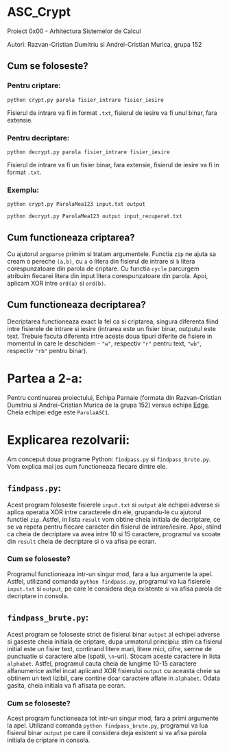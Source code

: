 # ASC_Crypt

Proiect 0x00 - Arhitectura Sistemelor de Calcul

Autori: Razvan-Cristian Dumitriu si Andrei-Cristian Murica, grupa 152

## Cum se foloseste?


### Pentru criptare:

`python crypt.py parola fisier_intrare fisier_iesire`

Fisierul de intrare va fi in format `.txt`, fisierul de iesire va fi unul binar, fara extensie.


### Pentru decriptare:

`python decrypt.py parola fisier_intrare fisier_iesire`

Fisierul de intrare va fi un fisier binar, fara extensie, fisierul de iesire va fi in format `.txt`.

### Exemplu:

`python crypt.py ParolaMea123 input.txt output`

`python decrypt.py ParolaMea123 output input_recuperat.txt`

## Cum functioneaza criptarea?

Cu ajutorul `argparse` primim si tratam argumentele. Functia `zip` ne ajuta sa cream o pereche `(a,b)`, cu `a` o litera din fisierul de intrare si `b` litera corespunzatoare din parola de criptare. Cu functia `cycle` parcurgem atribuim fiecarei litera din input litera corespunzatoare din parola. Apoi, aplicam XOR intre `ord(a)` si `ord(b)`. 

## Cum functioneaza decriptarea?

Decriptarea functioneaza exact la fel ca si criptarea, singura diferenta fiind intre fisierele de intrare si iesire (intrarea este un fisier binar, outputul este text. Trebuie facuta diferenta intre aceste doua tipuri diferite de fisiere in momentul in care le deschidem - `"w"`, respectiv `"r"` pentru text, `"wb"`, respectiv `"rb"` pentru binar).

# Partea a 2-a:

Pentru continuarea proiectului, Echipa Parnaie (formata din Razvan-Cristian Dumitriu si Andrei-Cristian Murica de la grupa 152) versus echipa [Edge](https://github.com/Edge0410/Proiect-ASC-0x00). Cheia echipei edge este `ParolaASC1`.

# Explicarea rezolvarii:

Am conceput doua programe Python: `findpass.py` si `findpass_brute.py`. Vom explica mai jos cum functioneaza fiecare dintre ele.

## `findpass.py`:

Acest program foloseste fisierele `input.txt` si `output` ale echipei adverse si aplica operatia XOR intre caracterele din ele, grupandu-le cu ajutorul functiei `zip`. Astfel, in lista `result` vom obtine cheia initiala de decriptare, ce se va repeta pentru fiecare caracter din fisierul de intrare/iesire. Apoi, stiind ca cheia de decriptare va avea intre 10 si 15 caractere, programul va scoate din `result` cheia de decriptare si o va afisa pe ecran.

### Cum se foloseste?

Programul functioneaza intr-un singur mod, fara a lua argumente la apel. Astfel, utilizand comanda `python findpass.py`, programul va lua fisierele `input.txt` si `output`, pe care le considera deja existente si va afisa parola de decriptare in consola.

## `findpass_brute.py`:

Acest program se foloseste strict de fisierul binar `output` al echipei adverse si gaseste cheia initiala de criptare, dupa urmatorul principiu: stim ca fisierul initial este un fisier text, continand litere mari, litere mici, cifre, semne de punctuatie si caractere albe (spatii, `\n`-uri). Stocam aceste caractere in lista `alphabet`. Astfel, programul cauta cheia de lungime 10-15 caractere alfanumerice astfel incat aplicand XOR fisierului `output` cu aceasta cheie sa obtinem un text lizibil, care contine doar caractere aflate in `alphabet`. Odata gasita, cheia initiala va fi afisata pe ecran.

### Cum se foloseste?

Acest program functioneaza tot intr-un singur mod, fara a primi argumente la apel. Utilizand comanda `python findpass_brute.py`, programul va lua fisierul binar `output` pe care il considera deja existent si va afisa parola initiala de criptare in consola.
